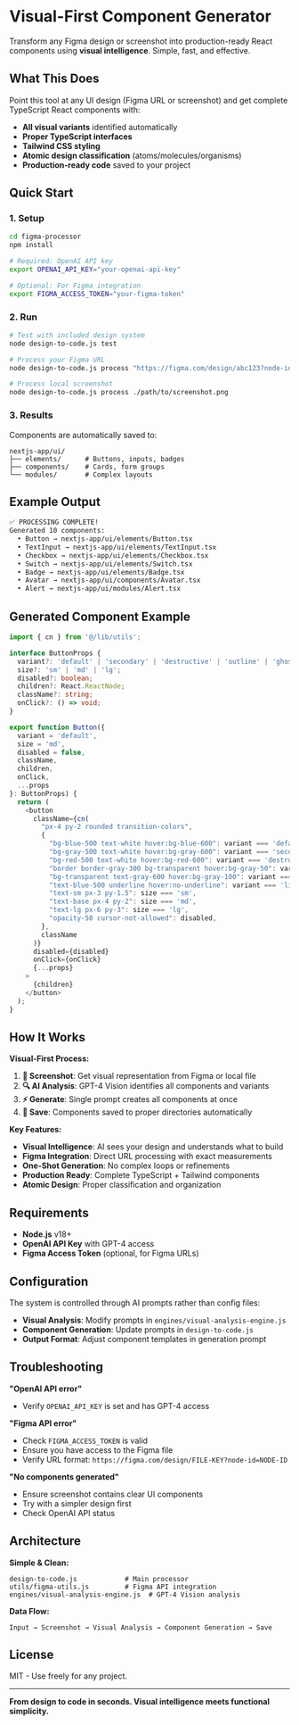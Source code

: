 # Visual-First Component Generator

Transform any Figma design or screenshot into production-ready React components using **visual intelligence**. Simple, fast, and effective.

## What This Does

Point this tool at any UI design (Figma URL or screenshot) and get complete TypeScript React components with:

- **All visual variants** identified automatically
- **Proper TypeScript interfaces**
- **Tailwind CSS styling**
- **Atomic design classification** (atoms/molecules/organisms)
- **Production-ready code** saved to your project

## Quick Start

### 1. Setup

```bash
cd figma-processor
npm install

# Required: OpenAI API key
export OPENAI_API_KEY="your-openai-api-key"

# Optional: For Figma integration
export FIGMA_ACCESS_TOKEN="your-figma-token"
```

### 2. Run

```bash
# Test with included design system
node design-to-code.js test

# Process your Figma URL
node design-to-code.js process "https://figma.com/design/abc123?node-id=1:2"

# Process local screenshot
node design-to-code.js process ./path/to/screenshot.png
```

### 3. Results

Components are automatically saved to:
```
nextjs-app/ui/
├── elements/      # Buttons, inputs, badges
├── components/    # Cards, form groups
└── modules/       # Complex layouts
```

## Example Output

```bash
✅ PROCESSING COMPLETE!
Generated 10 components:
  • Button → nextjs-app/ui/elements/Button.tsx
  • TextInput → nextjs-app/ui/elements/TextInput.tsx
  • Checkbox → nextjs-app/ui/elements/Checkbox.tsx
  • Switch → nextjs-app/ui/elements/Switch.tsx
  • Badge → nextjs-app/ui/elements/Badge.tsx
  • Avatar → nextjs-app/ui/components/Avatar.tsx
  • Alert → nextjs-app/ui/modules/Alert.tsx
```

## Generated Component Example

```typescript
import { cn } from '@/lib/utils';

interface ButtonProps {
  variant?: 'default' | 'secondary' | 'destructive' | 'outline' | 'ghost' | 'link';
  size?: 'sm' | 'md' | 'lg';
  disabled?: boolean;
  children?: React.ReactNode;
  className?: string;
  onClick?: () => void;
}

export function Button({
  variant = 'default',
  size = 'md',
  disabled = false,
  className,
  children,
  onClick,
  ...props
}: ButtonProps) {
  return (
    <button
      className={cn(
        "px-4 py-2 rounded transition-colors",
        {
          "bg-blue-500 text-white hover:bg-blue-600": variant === 'default',
          "bg-gray-500 text-white hover:bg-gray-600": variant === 'secondary',
          "bg-red-500 text-white hover:bg-red-600": variant === 'destructive',
          "border border-gray-300 bg-transparent hover:bg-gray-50": variant === 'outline',
          "bg-transparent text-gray-600 hover:bg-gray-100": variant === 'ghost',
          "text-blue-500 underline hover:no-underline": variant === 'link',
          "text-sm px-3 py-1.5": size === 'sm',
          "text-base px-4 py-2": size === 'md',
          "text-lg px-6 py-3": size === 'lg',
          "opacity-50 cursor-not-allowed": disabled,
        },
        className
      )}
      disabled={disabled}
      onClick={onClick}
      {...props}
    >
      {children}
    </button>
  );
}
```

## How It Works

**Visual-First Process:**

1. **📸 Screenshot**: Get visual representation from Figma or local file
2. **🔍 AI Analysis**: GPT-4 Vision identifies all components and variants
3. **⚡ Generate**: Single prompt creates all components at once
4. **💾 Save**: Components saved to proper directories automatically

**Key Features:**

- **Visual Intelligence**: AI sees your design and understands what to build
- **Figma Integration**: Direct URL processing with exact measurements
- **One-Shot Generation**: No complex loops or refinements
- **Production Ready**: Complete TypeScript + Tailwind components
- **Atomic Design**: Proper classification and organization

## Requirements

- **Node.js** v18+
- **OpenAI API Key** with GPT-4 access
- **Figma Access Token** (optional, for Figma URLs)

## Configuration

The system is controlled through AI prompts rather than config files:

- **Visual Analysis**: Modify prompts in `engines/visual-analysis-engine.js`
- **Component Generation**: Update prompts in `design-to-code.js`
- **Output Format**: Adjust component templates in generation prompt

## Troubleshooting

**"OpenAI API error"**
- Verify `OPENAI_API_KEY` is set and has GPT-4 access

**"Figma API error"**
- Check `FIGMA_ACCESS_TOKEN` is valid
- Ensure you have access to the Figma file
- Verify URL format: `https://figma.com/design/FILE-KEY?node-id=NODE-ID`

**"No components generated"**
- Ensure screenshot contains clear UI components
- Try with a simpler design first
- Check OpenAI API status

## Architecture

**Simple & Clean:**
```
design-to-code.js            # Main processor
utils/figma-utils.js         # Figma API integration
engines/visual-analysis-engine.js  # GPT-4 Vision analysis
```

**Data Flow:**
```
Input → Screenshot → Visual Analysis → Component Generation → Save
```

## License

MIT - Use freely for any project.

---

**From design to code in seconds. Visual intelligence meets functional simplicity.**